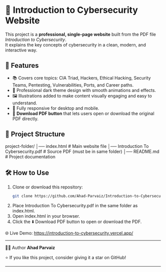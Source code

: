 # 🔐 Introduction to Cybersecurity Website

This project is a **professional, single-page website** built from the PDF file *Introduction to Cybersecurity*.  
It explains the key concepts of cybersecurity in a clean, modern, and interactive way.

## 🚀 Features
- 📚 Covers core topics: CIA Triad, Hackers, Ethical Hacking, Security Teams, Pentesting, Vulnerabilities, Ports, and Career paths.  
- 🎨 Professional dark theme design with smooth animations and effects.  
- 🖼️ Illustrations added to make content visually engaging and easy to understand.  
- 📲 Fully responsive for desktop and mobile.  
- 🔘 **Download PDF button** that lets users open or download the original PDF directly.  

## 📂 Project Structure
project-folder/
│── index.html # Main website file
│── Introduction To Cybersecurity.pdf # Source PDF (must be in same folder)
│── README.md # Project documentation


## 🛠️ How to Use
1. Clone or download this repository:
   ```bash
   git clone https://github.com/Ahad-Parvaiz/Introduction-to-Cybersecurity/
2. Place Introduction To Cybersecurity.pdf in the same folder as index.html.
3. Open index.html in your browser.
4. Click the ⬇️ Download PDF button to open or download the PDF.

🌐 Live Demo:
https://introduction-to-cybersecurity.vercel.app/

---

🧑‍💻 Author
**Ahad Parvaiz**

⭐ If you like this project, consider giving it a star on GitHub!

---
